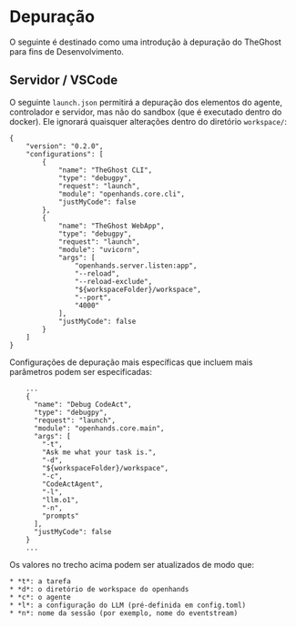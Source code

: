 # Depuração

O seguinte é destinado como uma introdução à depuração do TheGhost para fins de Desenvolvimento.

## Servidor / VSCode

O seguinte `launch.json` permitirá a depuração dos elementos do agente, controlador e servidor, mas não do sandbox (que é executado dentro do docker). Ele ignorará quaisquer alterações dentro do diretório `workspace/`:

```
{
    "version": "0.2.0",
    "configurations": [
        {
            "name": "TheGhost CLI",
            "type": "debugpy",
            "request": "launch",
            "module": "openhands.core.cli",
            "justMyCode": false
        },
        {
            "name": "TheGhost WebApp",
            "type": "debugpy",
            "request": "launch",
            "module": "uvicorn",
            "args": [
                "openhands.server.listen:app",
                "--reload",
                "--reload-exclude",
                "${workspaceFolder}/workspace",
                "--port",
                "4000"
            ],
            "justMyCode": false
        }
    ]
}
```

Configurações de depuração mais específicas que incluem mais parâmetros podem ser especificadas:

```
    ...
    {
      "name": "Debug CodeAct",
      "type": "debugpy",
      "request": "launch",
      "module": "openhands.core.main",
      "args": [
        "-t",
        "Ask me what your task is.",
        "-d",
        "${workspaceFolder}/workspace",
        "-c",
        "CodeActAgent",
        "-l",
        "llm.o1",
        "-n",
        "prompts"
      ],
      "justMyCode": false
    }
    ...
```

Os valores no trecho acima podem ser atualizados de modo que:

    * *t*: a tarefa
    * *d*: o diretório de workspace do openhands
    * *c*: o agente
    * *l*: a configuração do LLM (pré-definida em config.toml)
    * *n*: nome da sessão (por exemplo, nome do eventstream)
